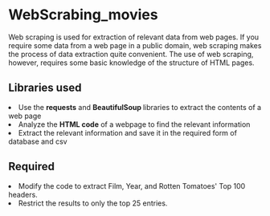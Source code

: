 # WebScrabing_movies

<p>Web scraping is used for extraction of relevant data from web pages. If you require some data from a web page in a public domain, web scraping makes the process of data extraction quite convenient. The use of web scraping, however, requires some basic knowledge of the structure of HTML pages. </p>

<h2>Libraries used</h2>
<ls>
<li>Use the <b>requests</b> and <b>BeautifulSoup </b>libraries to extract the contents of a web page</li>

<li>Analyze the <b>HTML code</b> of a webpage to find the relevant information</li>

<li>Extract the relevant information and save it in the required form of database and csv </li>
</ls>

<h2>Required</h2>
<ls>
<li>Modify the code to extract Film, Year, and Rotten Tomatoes' Top 100 headers.</li>

<li>Restrict the results to only the top 25 entries.</li>
</ls>
